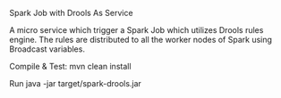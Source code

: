 Spark Job with Drools As Service

A micro service which trigger a Spark Job which utilizes Drools rules
engine. The rules are distributed to all the worker nodes of Spark using
Broadcast variables.

Compile & Test:
mvn clean install

Run
java -jar target/spark-drools.jar